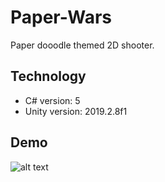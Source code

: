# Paper-Wars
Paper dooodle themed 2D shooter.

## Technology
* C# version: 5
* Unity version: 2019.2.8f1

## Demo
![alt text](video/demo.gif)
